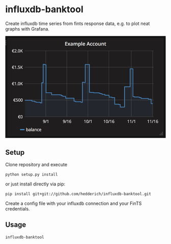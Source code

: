 # influxdb-banktool

Create influxdb time series from fints response data, e.g. to plot neat graphs
with Grafana.

![Example graph](example.png "An example the balance displayed in Grafana")

## Setup

Clone repository and execute

```
python setup.py install
```

or just install directly via pip:

```
pip install git+git://github.com/hedderich/influxdb-banktool.git
```

Create a config file with your influxdb connection and your FinTS credentials.

## Usage

```
influxdb-banktool
```

